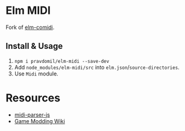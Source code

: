 # Elm MIDI

Fork of [elm-comidi](https://github.com/newlandsvalley/elm-comidi).

## Install & Usage

1. `npm i pravdomil/elm-midi --save-dev`
1. Add `node_modules/elm-midi/src` into `elm.json`/`source-directories`.
1. Use `Midi` module.

# Resources

- [midi-parser-js](https://github.com/colxi/midi-parser-js/wiki/MIDI-File-Format-Specifications)
- [Game Modding Wiki](https://moddingwiki.shikadi.net/wiki/MID_Format)
